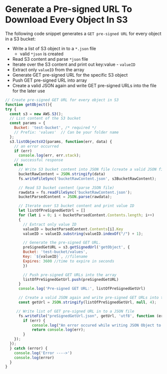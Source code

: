 # Generate a Pre-signed URL To Download Every Object In S3

The following code snippet generates a `GET pre-signed URL` for every object in a S3 bucket:
- Write a list of S3 object in to a `*.json` file
    - valid `*json` is created
- Read S3 content and parse `*json` file
- Iterate over the S3 content and print out key:value - `valueID`
- Extract only `valueID` from the array
- Generate GET pre-signed URL for the specific S3 object
- Push GET pre-signed URL into array
- Create a valid JSON again and write GET pre-signed URLs into the file for the later use

```javascript
// Create pre-signed GET URL for every object in S3
function getObject(){
try {
  const s3 = new AWS.S3();
  // List content of the S3 bucket
  const params = {
    Bucket: 'test-bucket', /* required */
    // Prefix: 'values'  // Can be your folder name
  };
  s3.listObjectsV2(params, function(err, data) {
    // an error occurred
    if (err)
      console.log(err, err.stack);
    // successful response
    else
      // Write S3 bucket content into JSON file (create a valid JSON file)
      bucketRawContent = JSON.stringify(data)
      fs.writeFileSync('bucketRawContent.json', s3BucketRawContent);

      // Read S3 bucket content (parse JSON file)
      rawdata = fs.readFileSync('bucketRawContent.json');
      bucketParsedContent = JSON.parse(rawdata);

      // Iterate over S3 bucket content and print value ID
      let listOfPreSignedGetUrl = []
      for (let i = 0; i < bucketParsedContent.Contents.length; i++)
      {
        // Extract only value ID
        valueID = bucketParsedContent.Contents[i].Key
        valueID = valueID.substring(valueID.indexOf("/") + 1);

        // Generate the pre-signed GET URL.
        preSignedGetURL = s3.getSignedUrl('getObject', {
        Bucket: 'test-bucket/values',
        Key: `${valueID}`, //filename
        Expires: 3600 //time to expire in seconds
        })

        // Push pre-signed GET URLs into the array
        listOfPreSignedGetUrl.push(preSignedGetURL)
      }
      console.log('Pre-signed GET URL:', listOfPreSignedGetUrl)

      // Create a valid JSON again and write pre-signed GET URLs into the file
      const getUrl = JSON.stringify(listOfPreSignedGetUrl, null, 4);

     // Write list of GET pre-signed URL in to a JSON file  
      fs.writeFile("preSignedGetUrl.json", getUrl, 'utf8', function (err) {
        if (err) {
            console.log("An error occured while writing JSON Object to File.");
            return console.log(err);
        }
    });
  });
  } catch (error) {
    console.log('Error ---->')
    console.log(error)
  }
}

````